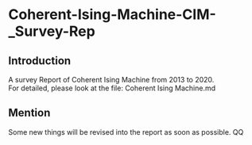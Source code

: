 # Coherent-Ising-Machine-CIM-_Survey-Rep

## Introduction
A survey Report of Coherent Ising Machine from 2013 to 2020.  
For detailed, please look at the file: Coherent Ising Machine.md  
## Mention
Some new things will be revised into the report as soon as possible. QQ  
